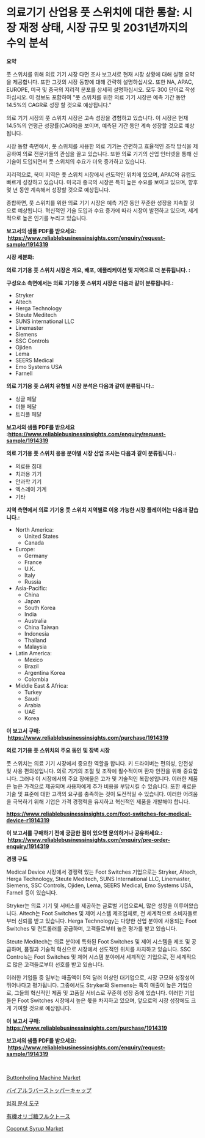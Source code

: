 <p><h1>의료기기 산업용 풋 스위치에 대한 통찰: 시장 재정 상태, 시장 규모 및 2031년까지의 수익 분석</h1></p><p><strong>요약</strong></p>
<p><p>풋 스위치를 위해 의료 기기 시장 다면 조사 보고서로 현재 시장 상황에 대해 실행 요약을 제공합니다. 또한 그것의 시장 동향에 대해 간략히 설명하십시오. 또한 NA, APAC, EUROPE, 미국 및 중국의 지리적 분포를 상세히 설명하십시오. 모두 300 단어로 작성하십시오. 이 정보도 포함하여 "풋 스위치를 위한 의료 기기 시장은 예측 기간 동안 14.5%의 CAGR로 성장 할 것으로 예상됩니다."</p><p>의료 기기 시장의 풋 스위치 시장은 고속 성장을 경험하고 있습니다. 이 시장은 현재 14.5%의 연평균 성장률(CAGR)을 보이며, 예측된 기간 동안 계속 성장할 것으로 예상됩니다.</p><p>시장 동향 측면에서, 풋 스위치를 사용한 의료 기기는 간편하고 효율적인 조작 방식을 제공하여 의료 전문가들의 관심을 끌고 있습니다. 또한 의료 기기의 산업 인터넷을 통해 신기술이 도입되면서 풋 스위치의 수요가 더욱 증가하고 있습니다.</p><p>지리적으로, 북미 지역은 풋 스위치 시장에서 선도적인 위치에 있으며, APAC와 유럽도 빠르게 성장하고 있습니다. 미국과 중국의 시장은 특히 높은 수요를 보이고 있으며, 향후 몇 년 동안 계속해서 성장할 것으로 예상됩니다.</p><p>종합하면, 풋 스위치를 위한 의료 기기 시장은 예측 기간 동안 꾸준한 성장을 지속할 것으로 예상됩니다. 혁신적인 기술 도입과 수요 증가에 따라 시장이 발전하고 있으며, 세계적으로 높은 인기를 누리고 있습니다.</p></p>
<p><strong>보고서의 샘플 PDF를 받으세요: &nbsp;<a href="https://www.reliablebusinessinsights.com/enquiry/request-sample/1914319">https://www.reliablebusinessinsights.com/enquiry/request-sample/1914319</a></strong></p>
<p><strong>시장 세분화:</strong></p>
<p><strong> 의료 기기용 풋 스위치 시장은 개요, 배포, 애플리케이션 및 지역으로 더 분류됩니다. :</strong></p>
<p><strong>구성요소 측면에서는 의료 기기용 풋 스위치 시장은 다음과 같이 분류됩니다.:</strong></p>
<p><ul><li>Stryker</li><li>Altech</li><li>Herga Technology</li><li>Steute Meditech</li><li>SUNS international LLC</li><li>Linemaster</li><li>Siemens</li><li>SSC Controls</li><li>Ojiden</li><li>Lema</li><li>SEERS Medical</li><li>Emo Systems USA</li><li>Farnell</li></ul></p>
<p><strong> 의료 기기용 풋 스위치 유형별 시장 분석은 다음과 같이 분류됩니다.:</strong></p>
<p><ul><li>싱글 페달</li><li>더블 페달</li><li>트리플 페달</li></ul></p>
<p><strong>보고서의 샘플 PDF를 받으세요 :<a href="https://www.reliablebusinessinsights.com/enquiry/request-sample/1914319">https://www.reliablebusinessinsights.com/enquiry/request-sample/1914319</a></strong></p>
<p><strong> 의료 기기용 풋 스위치 응용 분야별 시장 산업 조사는 다음과 같이 분류됩니다.:</strong></p>
<p><ul><li>의료용 침대</li><li>치과용 기기</li><li>안과학 기기</li><li>엑스레이 기계</li><li>기타</li></ul></p>
<p><strong>지역 측면에서 의료 기기용 풋 스위치 지역별로 이용 가능한 시장 플레이어는 다음과 같습니다.:</strong></p>
<p><ul>
    <li>
        North America:
        <ul>
            <li>United States</li>
            <li>Canada</li>
        </ul>
    </li>
    <li>
        Europe:
        <ul>
            <li>Germany</li>
            <li>France</li>
            <li>U.K.</li>
            <li>Italy</li>
            <li>Russia</li>
        </ul>
    </li>
    <li>
        Asia-Pacific:
        <ul>
            <li>China</li>
            <li>Japan</li>
            <li>South Korea</li>
            <li>India</li>
            <li>Australia</li>
            <li>China Taiwan</li>
            <li>Indonesia</li>
            <li>Thailand</li>
            <li>Malaysia</li>
        </ul>
    </li>
    <li>
        Latin America:
        <ul>
            <li>Mexico</li>
            <li>Brazil</li>
            <li>Argentina Korea</li>
            <li>Colombia</li>
        </ul>
    </li>
    <li>
        Middle East & Africa:
        <ul>
            <li>Turkey</li>
            <li>Saudi</li>
            <li>Arabia</li>
            <li>UAE</li>
            <li>Korea</li>
        </ul>
    </li>
    </ul></p>
<p><strong>이 보고서 구매: &nbsp;<a href="https://www.reliablebusinessinsights.com/purchase/1914319">https://www.reliablebusinessinsights.com/purchase/1914319</a></strong></p>
<p><strong>의료 기기용 풋 스위치의 주요 동인 및 장벽 시장</strong></p>
<p><p>풋 스위치는 의료 기기 시장에서 중요한 역할을 합니다. 키 드라이버는 편의성, 안전성 및 사용 편의성입니다. 의료 기기의 조절 및 조작에 필수적이며 환자 안전을 위해 중요합니다. 그러나 이 시장에서의 주요 장애물은 고가 및 기술적인 복잡성입니다. 이러한 제품은 높은 가격으로 제공되며 사용자에게 추가 비용을 부담시킬 수 있습니다. 또한 새로운 기술 및 표준에 대한 고객의 요구를 충족하는 것이 도전적일 수 있습니다. 이러한 어려움을 극복하기 위해 기업은 가격 경쟁력을 유지하고 혁신적인 제품을 개발해야 합니다.</p></p>
<p><strong><a href="https://www.reliablebusinessinsights.com/foot-switches-for-medical-device-r1914319">https://www.reliablebusinessinsights.com/foot-switches-for-medical-device-r1914319</a></strong></p>
<p><strong>이 보고서를 구매하기 전에 궁금한 점이 있으면 문의하거나 공유하세요.: &nbsp;<a href="https://www.reliablebusinessinsights.com/enquiry/pre-order-enquiry/1914319">https://www.reliablebusinessinsights.com/enquiry/pre-order-enquiry/1914319</a></strong></p>
<p><strong>경쟁 구도</strong></p>
<p><p>Medical Device 시장에서 경쟁력 있는 Foot Switches 기업으로는 Stryker, Altech, Herga Technology, Steute Meditech, SUNS International LLC, Linemaster, Siemens, SSC Controls, Ojiden, Lema, SEERS Medical, Emo Systems USA, Farnell 등이 있습니다. </p><p>Stryker는 의료 기기 및 서비스를 제공하는 글로벌 기업으로써, 많은 성장을 이루어왔습니다. Altech는 Foot Switches 및 제어 시스템 제조업체로, 전 세계적으로 소비자들로부터 신뢰를 받고 있습니다. Herga Technology는 다양한 산업 분야에 사용되는 Foot Switches 및 컨트롤러를 공급하며, 고객들로부터 높은 평가를 받고 있습니다.</p><p>Steute Meditech는 의료 분야에 특화된 Foot Switches 및 제어 시스템을 제조 및 공급하며, 품질과 기술적 혁신으로 시장에서 선도적인 위치를 차지하고 있습니다. SSC Controls는 Foot Switches 및 제어 시스템 분야에서 세계적인 기업으로, 전 세계적으로 많은 고객들로부터 선호를 받고 있습니다.</p><p>이러한 기업들 중 일부는 매출액이 5억 달러 이상인 대기업으로, 시장 규모와 성장성이 뛰어나다고 평가됩니다. 그중에서도 Stryker와 Siemens는 특히 매출이 높은 기업으로, 그들의 혁신적인 제품 및 고품질 서비스로 꾸준히 성장 중에 있습니다. 이러한 기업들은 Foot Switches 시장에서 높은 몫을 차지하고 있으며, 앞으로의 시장 성장에도 크게 기여할 것으로 예상됩니다.</p></p>
<p><strong>이 보고서 구매: &nbsp; <a href="https://www.reliablebusinessinsights.com/purchase/1914319">https://www.reliablebusinessinsights.com/purchase/1914319</a></strong></p>
<p><strong>보고서의 샘플 PDF를 받으세요: &nbsp;<a href="https://www.reliablebusinessinsights.com/enquiry/request-sample/1914319">https://www.reliablebusinessinsights.com/enquiry/request-sample/1914319</a></strong><strong></strong></p>
<p>&nbsp;</p>
<p><p><a href="https://github.com/Paul14Anderson63/Market-Research-Report-List-4/blob/main/buttonholing-machine-market.md">Buttonholing Machine Market</a></p><p><a href="https://github.com/ddwcuskozol07187/Market-Research-Report-List-2/blob/main/9229940112675.md">バイアルラバーストッパーキャップ</a></p><p><a href="https://github.com/WilburKihn5676/Market-Research-Report-List-2/blob/main/9816035107496.md">범죄 분석 도구</a></p><p><a href="https://github.com/xtkhtofdt934839/Market-Research-Report-List-2/blob/main/5837834112674.md">有機オリゴ糖フルクトース</a></p><p><a href="https://issuu.com/reportprime-2/docs/coconut-syrup-market-size-2030.pptx">Coconut Syrup Market</a></p></p>